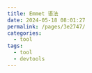 ```yaml
---
title: Emmet 语法
date: 2024-05-18 08:01:27
permalink: /pages/3e2747/
categories: 
  - tool
tags: 
  - tool
  - devtools
---
```

